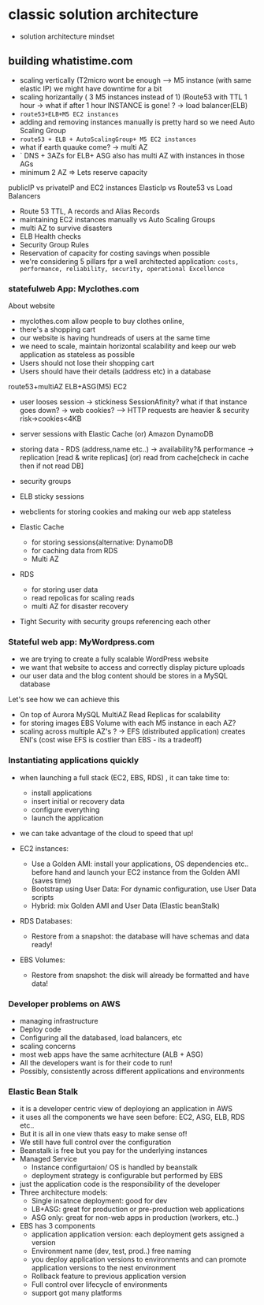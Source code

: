 # classic solution architecture

- solution architecture mindset

## building whatistime.com
- scaling vertically (T2micro wont be enough --> M5 instance (with same elastic IP) we might have downtime for a bit
- scaling horizantally ( 3 M5 instances instead of 1) (Route53 with TTL 1 hour -> what if after 1 hour INSTANCE is gone! ? -> load balancer(ELB)
- `route53+ELB+M5 EC2 instances`
- adding and removing instances manually is pretty hard so we need Auto Scaling Group
- `route53 + ELB + AutoScalingGroup+ M5 EC2 instances`
- what if earth quauke come? -> multi AZ
- ` DNS + 3AZs for ELB+ ASG also has multi AZ with instances in those AGs
- minimum 2 AZ => Lets reserve capacity

publicIP vs privateIP and EC2 instances
ElasticIp vs Route53 vs Load Balancers
- Route 53 TTL, A records and Alias Records
- maintaining EC2 instances manually vs Auto Scaling Groups
- multi AZ to survive disasters
- ELB Health checks
- Security Group Rules
- Reservation of capacity for costing savings when possible
- we're considering 5 pillars fpr a well architected application: `costs, performance, reliability, security, operational Excellence`

### statefulweb App: Myclothes.com

About website
- myclothes.com allow people to buy clothes online,
- there's a shopping cart
- our website is having hundreads of users at the same time
- we need to scale, maintain horizontal scalability and keep our web application as stateless as possible
- Users should not lose their shopping cart
- Users should have their details (address etc) in a database

route53+multiAZ ELB+ASG(M5) EC2
- user looses session -> stickiness SessionAfinity? what if that instance goes down? -> web cookies? --> HTTP requests are heavier & security risk->cookies<4KB
- server sessions with Elastic Cache (or) Amazon DynamoDB
- storing data - RDS (address,name etc..) -> availability?& performance ->  replication [read & write replicas] (or) read from cache[check in cache then if not read DB]
- security groups 

- ELB sticky sessions
- webclients for storing cookies and making our web app stateless
- Elastic Cache
  - for storing sessions(alternative: DynamoDB
  - for caching data from RDS
  - Multi AZ
- RDS
  - for storing user data
  - read repolicas for scaling reads
  - multi AZ for disaster recovery
- Tight Security with security groups referencing each other



### Stateful web app: MyWordpress.com

- we are trying to create a fully scalable WordPress website
- we want that website to access and correctly display picture uploads
- our user data and the blog content should be stores in a MySQL database

Let's see how we can achieve this
- On top of Aurora MySQL MultiAZ Read Replicas for scalability
- for storing images EBS Volume  with each M5 instance in each AZ?
- scaling across multiple AZ's ? -> EFS (distributed application) creates ENI's (cost wise EFS is costlier than EBS - its a tradeoff) 

### Instantiating applications quickly
- when launching a full stack (EC2, EBS, RDS) , it can take time to:
  - install applications
  - insert initial or recovery data
  - configure everything
  - launch the application
- we can take advantage of the cloud to speed that up!

- EC2 instances:
  - Use a Golden AMI: install your applications, OS dependencies etc.. before hand and launch your EC2 instance from the Golden AMI (saves time)
  - Bootstrap using User Data: For dynamic configuration, use User Data scripts
  - Hybrid: mix Golden AMI and User Data (Elastic beanStalk)
- RDS Databases:
  - Restore from a snapshot: the database will have schemas and data ready!
- EBS Volumes:
  - Restore from snapshot: the disk will already be formatted and have data!

### Developer problems on AWS
- managing infrastructure
- Deploy code
- Configuring all the databased, load balancers, etc
- scaling concerns
- most web apps have the same acrhitecture (ALB + ASG)
- All the developers want is for their code to run!
- Possibly, consistently across different applications and environments

### Elastic Bean Stalk
- it is a developer centric view of deployiong an application in AWS
- it uses all the components we have seen before: EC2, ASG, ELB, RDS etc..
- But it is all in one view thats easy to make sense of!
- We still have full control over the configuration
- Beanstalk is free but you pay for the underlying instances
- Managed Service
  - Instance configurtaion/ OS is handled by beanstalk
  - deployment strategy is configurable but performed by EBS
- just the application code is the responsibility of the developer
- Three architecture models:
  - Single insatnce deployment: good for dev
  - LB+ASG: great for production or pre-production web applications
  - ASG only: great for non-web apps in production (workers, etc..)
- EBS has 3 components
  - application
  application version: each deployment gets assigned a version
  - Environment name (dev, test, prod..) free naming
  - you deploy application versions to environments and can promote application versions to the nest environment
  - Rollback feature to previous application version
  - Full control over lifecycle of environments
  - support got many platforms
  
  

  
  










